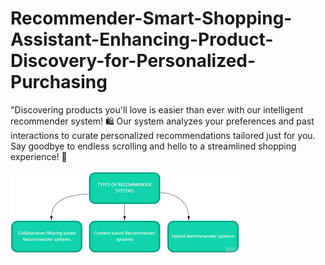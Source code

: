 # Recommender-Smart-Shopping-Assistant-Enhancing-Product-Discovery-for-Personalized-Purchasing
"Discovering products you'll love is easier than ever with our intelligent recommender system! 🛍️  Our system analyzes your preferences and past interactions to curate personalized recommendations tailored just for you. Say goodbye to endless scrolling and hello to a streamlined shopping experience! 💫

![](https://github.com/A-pradeep420/Recommender-Smart-Shopping-Assistant-Enhancing-Product-Discovery-for-Personalized-Purchasing/blob/main/images.png)
